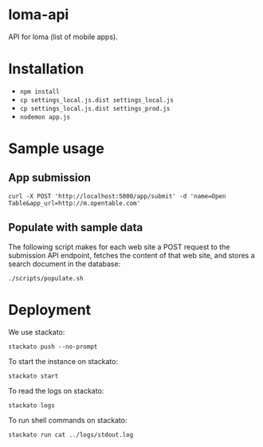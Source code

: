 # loma-api

API for loma (list of mobile apps).


# Installation

* `npm install`
* `cp settings_local.js.dist settings_local.js`
* `cp settings_local.js.dist settings_prod.js`
* `nodemon app.js`


# Sample usage

## App submission

    curl -X POST 'http://localhost:5000/app/submit' -d 'name=Open Table&app_url=http://m.opentable.com'

## Populate with sample data

The following script makes for each web site a POST request to the submission
API endpoint, fetches the content of that web site, and stores a search
document in the database:

    ./scripts/populate.sh


# Deployment

We use stackato:

    stackato push --no-prompt

To start the instance on stackato:

    stackato start

To read the logs on stackato:

    stackato logs

To run shell commands on stackato:

    stackato run cat ../logs/stdout.log
